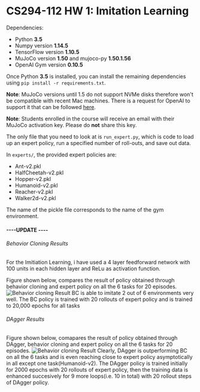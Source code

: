 # CS294-112 HW 1: Imitation Learning

Dependencies:
 * Python **3.5**
 * Numpy version **1.14.5**
 * TensorFlow version **1.10.5**
 * MuJoCo version **1.50** and mujoco-py **1.50.1.56**
 * OpenAI Gym version **0.10.5**

Once Python **3.5** is installed, you can install the remaining dependencies using `pip install -r requirements.txt`.

**Note**: MuJoCo versions until 1.5 do not support NVMe disks therefore won't be compatible with recent Mac machines.
There is a request for OpenAI to support it that can be followed [here](https://github.com/openai/gym/issues/638).

**Note**: Students enrolled in the course will receive an email with their MuJoCo activation key. Please do **not** share this key.

The only file that you need to look at is `run_expert.py`, which is code to load up an expert policy, run a specified number of roll-outs, and save out data.

In `experts/`, the provided expert policies are:
* Ant-v2.pkl
* HalfCheetah-v2.pkl
* Hopper-v2.pkl
* Humanoid-v2.pkl
* Reacher-v2.pkl
* Walker2d-v2.pkl

The name of the pickle file corresponds to the name of the gym environment.


#### ----UPDATE ----
###### Behavior Cloning Results
For the Imitiation Learning, i have used a 4 layer feedforward network with 100 units in each hidden layer and ReLu as activation function.

Figure shown below, compares the result of policy obtained through behavior cloning and expert policy on all the 6 tasks for 20 episodes.
![Behavior cloning Result](https://github.com/nilesh0109/RL-assignments/blob/master/RL-Deep/hw1/Results/Behaviour_cloning/Behavior_cloning_20000_epochs.png)
 BC is able to imitate 2 out of 6 environments very well.
 The BC policy is trained with 20 rollouts of expert policy and is trained to 20,000 epochs for all tasks
 
###### DAgger Results
Figure shown below, comapares the result of policy obtained through DAgger, behavior cloning and expert policy on all the 6 tasks for 20 episodes.
![Behavior cloning Result](https://github.com/nilesh0109/RL-assignments/blob/master/RL-Deep/hw1/Results/Imitation_Learning/plot.png)
 Clearly, DAgger is outperforming BC on all the 6 tasks and is even reaching close to expert policy asymptotically in all except one task(Humanoid-v2).
 The DAgger policy is trained initially for 2000 epochs with 20 rollouts of expert policy, then the training data is enhanced succesively for 9 more loops(i.e. 10 in total) with 20 rollout steps of DAgger policy.

